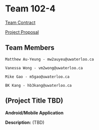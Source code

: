 # Team 102-4

[Team Contract](https://git.uwaterloo.ca/mw2auyeu/team102-4/-/wikis/Team-Contract)

[Project Proposal](https://git.uwaterloo.ca/mw2auyeu/team102-4/-/wikis/Project-Proposal)

## Team Members

    Matthew Au-Yeung - mw2auyeu@uwaterloo.ca

    Vanessa Wong - vm2wong@uwaterloo.ca

    Mike Gao - m5gao@uwaterloo.ca

    BK Kang - hb3kang@uwaterloo.ca

## (Project Title TBD)

**Android/Mobile Application**

**Description:** (TBD)
